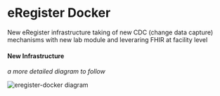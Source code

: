 # eRegister Docker

New eRegister infrastructure taking of new CDC (change data capture) mechanisms with new lab module and leveraring FHIR at facility level

#### New Infrastructure

_a more detailed diagram to follow_

![eregister-docker diagram](../pics/eregister-docker.png )